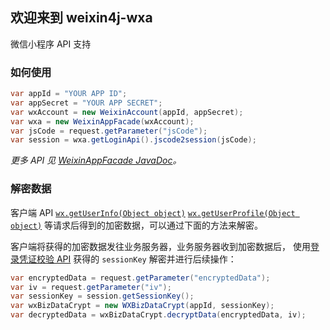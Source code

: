 ## 欢迎来到 weixin4j-wxa
微信小程序 API 支持

### 如何使用

```java
var appId = "YOUR APP ID";
var appSecret = "YOUR APP SECRET";
var wxAccount = new WeixinAccount(appId, appSecret);
var wxa = new WeixinAppFacade(wxAccount);
var jsCode = request.getParameter("jsCode");
var session = wxa.getLoginApi().jscode2session(jsCode);
```

*更多 API 见 [WeixinAppFacade JavaDoc](apidocs/index.html?com/foxinmy/weixin4j/wxa/WeixinAppFacade.html)。*

### 解密数据
客户端 API
[`wx.getUserInfo(Object object)`](https://developers.weixin.qq.com/miniprogram/dev/api/open-api/user-info/wx.getUserInfo.html)
[`wx.getUserProfile(Object object)`](https://developers.weixin.qq.com/miniprogram/dev/api/open-api/user-info/wx.getUserProfile.html)
等请求后得到的加密数据，可以通过下面的方法来解密。

客户端将获得的加密数据发往业务服务器，业务服务器收到加密数据后，
使用[登录凭证校验 API](apidocs/index.html?com/foxinmy/weixin4j/wxa/api/LoginApi.html)
获得的 `sessionKey` 解密并进行后续操作：

```java
var encryptedData = request.getParameter("encryptedData");
var iv = request.getParameter("iv");
var sessionKey = session.getSessionKey();
var wxBizDataCrypt = new WXBizDataCrypt(appId, sessionKey);
var decryptedData = wxBizDataCrypt.decryptData(encryptedData, iv);
```
